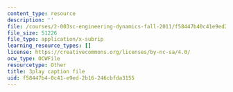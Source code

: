```yaml
---
content_type: resource
description: ''
file: /courses/2-003sc-engineering-dynamics-fall-2011/f58447b40c41e9ed2b16246cbfda3155_osyKjTQuwlk.srt
file_size: 51226
file_type: application/x-subrip
learning_resource_types: []
license: https://creativecommons.org/licenses/by-nc-sa/4.0/
ocw_type: OCWFile
resourcetype: Other
title: 3play caption file
uid: f58447b4-0c41-e9ed-2b16-246cbfda3155
---
```

